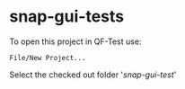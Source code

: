 # snap-gui-tests

To open this project in QF-Test use:

`File/New Project...`

Select the checked out folder '_snap-gui-test_'

